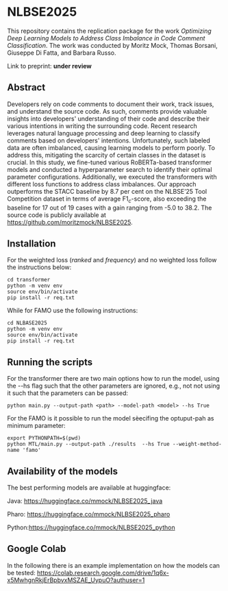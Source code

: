 # NLBSE2025

This repository contains the replication package for the work *Optimizing Deep Learning Models to Address Class Imbalance in Code Comment Classification*. The work was conducted by Moritz Mock, Thomas Borsani, Giuseppe Di Fatta, and Barbara Russo.

Link to preprint: **under review**

## Abstract

Developers rely on code comments to document their work, track issues, and understand the source code. As such, comments provide valuable insights into developers' understanding of their code and describe their various intentions in writing the surrounding code. Recent research leverages natural language processing and deep learning to classify comments based on developers' intentions. Unfortunately, such labeled data are often imbalanced, causing learning models to perform poorly.
To address this, mitigating the scarcity of certain classes in the dataset is crucial.
In this study, we fine-tuned various RoBERTa-based transformer models and conducted a hyperparameter search to identify their optimal parameter configurations. Additionally, we executed the transformers with different loss functions to address class imbalances.
Our approach outperforms the STACC baseline by 8.7 per cent on the NLBSE’25 Tool Competition dataset in terms of average F1$_c$-score, also exceeding the baseline for 17 out of 19 cases with a gain ranging from -5.0 to 38.2.
The source code is publicly available at https://github.com/moritzmock/NLBSE2025.

## Installation

For the weighted loss (*ranked* and *frequency*) and no weighted loss follow the instructions below:

```
cd transformer
python -m venv env
source env/bin/activate
pip install -r req.txt
```

While for FAMO use the following instructions:

```
cd NLBASE2025
python -m venv env
source env/bin/activate
pip install -r req.txt
```

## Running the scripts

For the transformer there are two main options how to run the model, using the --hs flag such that the other parameters are ignored, e.g., not not using it such that the parameters can be passed:

```
python main.py --output-path <path> --model-path <model> --hs True
```

For the FAMO is it possible to run the model sèecifing the optuput-pah as minimum parameter:

```
export PYTHONPATH=$(pwd)
python MTL/main.py --output-path ./results  --hs True --weight-method-name 'famo'
```

## Availability of the models
The best performing models are available at huggingface:

Java: https://huggingface.co/mmock/NLBSE2025_java

Pharo: https://huggingface.co/mmock/NLBSE2025_pharo

Python:https://huggingface.co/mmock/NLBSE2025_python

## Google Colab

In the following there is an example implementation on how the models can be tested: https://colab.research.google.com/drive/1q6x-x5MwhgnRkjErBpbvxMSZAE_UypuO?authuser=1
